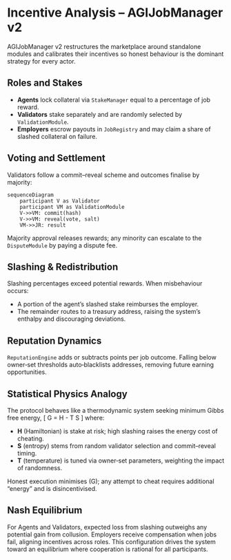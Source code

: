 # Incentive Analysis – AGIJobManager v2

AGIJobManager v2 restructures the marketplace around standalone modules and calibrates their incentives so honest behaviour is the dominant strategy for every actor.

## Roles and Stakes
- **Agents** lock collateral via `StakeManager` equal to a percentage of job reward.
- **Validators** stake separately and are randomly selected by `ValidationModule`.
- **Employers** escrow payouts in `JobRegistry` and may claim a share of slashed collateral on failure.

## Voting and Settlement
Validators follow a commit–reveal scheme and outcomes finalise by majority:
```mermaid
sequenceDiagram
    participant V as Validator
    participant VM as ValidationModule
    V->>VM: commit(hash)
    V->>VM: reveal(vote, salt)
    VM->>JR: result
```

Majority approval releases rewards; any minority can escalate to the `DisputeModule` by paying a dispute fee.

## Slashing & Redistribution
Slashing percentages exceed potential rewards. When misbehaviour occurs:
- A portion of the agent’s slashed stake reimburses the employer.
- The remainder routes to a treasury address, raising the system’s enthalpy and discouraging deviations.

## Reputation Dynamics
`ReputationEngine` adds or subtracts points per job outcome. Falling below owner‑set thresholds auto‑blacklists addresses, removing future earning opportunities.

## Statistical Physics Analogy
The protocol behaves like a thermodynamic system seeking minimum Gibbs free energy,
\[ G = H - T S \]
where:
- **H** (Hamiltonian) is stake at risk; high slashing raises the energy cost of cheating.
- **S** (entropy) stems from random validator selection and commit–reveal timing.
- **T** (temperature) is tuned via owner‑set parameters, weighting the impact of randomness.

Honest execution minimises \(G\); any attempt to cheat requires additional “energy” and is disincentivised.

## Nash Equilibrium
For Agents and Validators, expected loss from slashing outweighs any potential gain from collusion. Employers receive compensation when jobs fail, aligning incentives across roles. This configuration drives the system toward an equilibrium where cooperation is rational for all participants.
